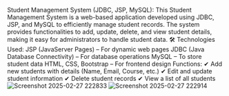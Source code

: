 Student Management System (JDBC, JSP, MySQL):
This Student Management System is a web-based application developed using JDBC, JSP, and MySQL to efficiently manage student records. The system provides functionalities to add, update, delete, and view student details, making it easy for administrators to handle student data.
🛠️ Technologies Used:
JSP (JavaServer Pages) – For dynamic web pages
JDBC (Java Database Connectivity) – For database operations
MySQL – To store student data
HTML, CSS, Bootstrap – For frontend design
Functions:
✔ Add new students with details (Name, Email, Course, etc.)
✔ Edit and update student information
✔ Delete student records
✔ View a list of all students
![Screenshot 2025-02-27 222833](https://github.com/user-attachments/assets/13de2402-6e23-4ca8-a04c-416e471c2163)
![Screenshot 2025-02-27 222914](https://github.com/user-attachments/assets/f5dabd82-60aa-4ec2-a6e2-7096a2a5d404)
